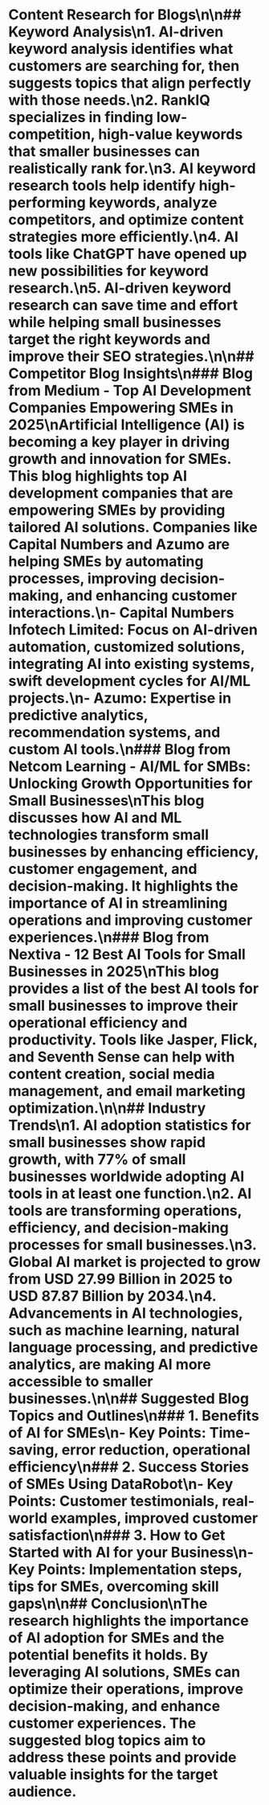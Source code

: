 # Content Research for Blogs\n\n## Keyword Analysis\n1. AI-driven keyword analysis identifies what customers are searching for, then suggests topics that align perfectly with those needs.\n2. RankIQ specializes in finding low-competition, high-value keywords that smaller businesses can realistically rank for.\n3. AI keyword research tools help identify high-performing keywords, analyze competitors, and optimize content strategies more efficiently.\n4. AI tools like ChatGPT have opened up new possibilities for keyword research.\n5. AI-driven keyword research can save time and effort while helping small businesses target the right keywords and improve their SEO strategies.\n\n## Competitor Blog Insights\n### Blog from Medium - Top AI Development Companies Empowering SMEs in 2025\nArtificial Intelligence (AI) is becoming a key player in driving growth and innovation for SMEs. This blog highlights top AI development companies that are empowering SMEs by providing tailored AI solutions. Companies like Capital Numbers and Azumo are helping SMEs by automating processes, improving decision-making, and enhancing customer interactions.\n- Capital Numbers Infotech Limited: Focus on AI-driven automation, customized solutions, integrating AI into existing systems, swift development cycles for AI/ML projects.\n- Azumo: Expertise in predictive analytics, recommendation systems, and custom AI tools.\n### Blog from Netcom Learning - AI/ML for SMBs: Unlocking Growth Opportunities for Small Businesses\nThis blog discusses how AI and ML technologies transform small businesses by enhancing efficiency, customer engagement, and decision-making. It highlights the importance of AI in streamlining operations and improving customer experiences.\n### Blog from Nextiva - 12 Best AI Tools for Small Businesses in 2025\nThis blog provides a list of the best AI tools for small businesses to improve their operational efficiency and productivity. Tools like Jasper, Flick, and Seventh Sense can help with content creation, social media management, and email marketing optimization.\n\n## Industry Trends\n1. AI adoption statistics for small businesses show rapid growth, with 77% of small businesses worldwide adopting AI tools in at least one function.\n2. AI tools are transforming operations, efficiency, and decision-making processes for small businesses.\n3. Global AI market is projected to grow from USD 27.99 Billion in 2025 to USD 87.87 Billion by 2034.\n4. Advancements in AI technologies, such as machine learning, natural language processing, and predictive analytics, are making AI more accessible to smaller businesses.\n\n## Suggested Blog Topics and Outlines\n### 1. Benefits of AI for SMEs\n- Key Points: Time-saving, error reduction, operational efficiency\n### 2. Success Stories of SMEs Using DataRobot\n- Key Points: Customer testimonials, real-world examples, improved customer satisfaction\n### 3. How to Get Started with AI for your Business\n- Key Points: Implementation steps, tips for SMEs, overcoming skill gaps\n\n## Conclusion\nThe research highlights the importance of AI adoption for SMEs and the potential benefits it holds. By leveraging AI solutions, SMEs can optimize their operations, improve decision-making, and enhance customer experiences. The suggested blog topics aim to address these points and provide valuable insights for the target audience.